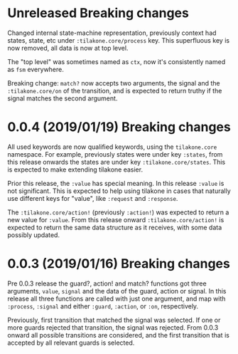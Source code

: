 # Unreleased  Breaking changes

Changed internal state-machine representation, previously context had states, state, etc under `:tilakone.core/process` 
key. This superfluous key is now removed, all data is now at top level.

The "top level" was sometimes named as `ctx`, now it's consistently named as `fsm` everywhere.
    
Breaking change: `match?` now accepts two arguments, the signal and the `:tilakone.core/on` of the transition, and is
expected to return truthy if the signal matches the second argument.


# 0.0.4  (2019/01/19)  Breaking changes

All used keywords are now qualified keywords, using the `tilakone.core` namespace. For example, previously states
were under key `:states`, from this release onwards the states are under key `:tilakone.core/states`. This is
expected to make extending tilakone easier. 

Prior this release, the `:value` has special meaning. In this release `:value` is not significant. This is expected
to help using tilakone in cases that naturally use different keys for "value", like `:request` and `:response`.

The `:tilakone.core/action!` (previously `:action!`) was expected to return a new value for `:value`. From this release
onward `:tilakone.core/action!` is expected to return the same data structure as it receives, with some data possibly
updated.


# 0.0.3  (2019/01/16)  Breaking changes

Pre 0.0.3 release the guard?, action! and match? functions got three arguments, `value`, `signal` and the data of
the guard, action or signal. In this release all three functions are called with just one argument, and map with 
`:process`, `:signal` and either `:guard`, `:action`, or `:on`, respectively.

Previously, first transition that matched the signal was selected. If one or more guards rejected that transition, the 
signal was rejected. From 0.0.3 onward all possible transitions are considered, and the first transition that is 
accepted by all relevant guards is selected.
